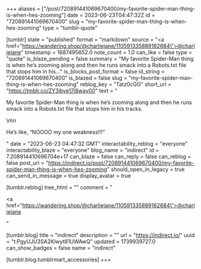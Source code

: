 +++
aliases = ["/post/720891441069670400/my-favorite-spider-man-thing-is-when-hes-zooming"]
date = 2023-06-23T04:47:32Z
id = "720891441069670400"
slug = "my-favorite-spider-man-thing-is-when-hes-zooming"
type = "tumblr-quote"

[tumblr]
state = "published"
format = "markdown"
source = "<a href=\"https://wandering.shop/@charliejane/110591335889162684\">@charliejane</a>"
timestamp = 1687495652.0
note_count = 1.0
can_like = false
type = "quote"
is_blaze_pending = false
summary = "My favorite Spider-Man thing is when he’s zooming along and then he runs smack into a Robots.txt file that stops him in his..."
is_blocks_post_format = false
id_string = "720891441069670400"
is_blazed = false
slug = "my-favorite-spider-man-thing-is-when-hes-zooming"
reblog_key = "Tatz0cGG"
short_url = "https://tmblr.co/ZY3jbye17l8way00"
text = "<p>My favorite Spider-Man thing is when he&rsquo;s zooming along and then he runs smack into a Robots.txt file that stops him in his tracks. </p>\n\n<p>He&rsquo;s like, &ldquo;NOOOO my one weakness!!!&rdquo;</p>"
date = "2023-06-23 04:47:32 GMT"
interactability_reblog = "everyone"
interactability_blaze = "everyone"
blog_name = "indirect"
id = 7.208914410696704e+17
can_blaze = false
can_reply = false
can_reblog = false
post_url = "https://indirect.io/post/720891441069670400/my-favorite-spider-man-thing-is-when-hes-zooming"
should_open_in_legacy = true
can_send_in_message = true
display_avatar = true

[tumblr.reblog]
tree_html = ""
comment = "<p><a href=\"https://wandering.shop/@charliejane/110591335889162684\">@charliejane</a></p>"

[tumblr.blog]
title = "indirect"
description = ""
url = "https://indirect.io/"
uuid = "t:PgyUJU3SA2Klwyt81UWAwQ"
updated = 1739939727.0
can_show_badges = false
name = "indirect"

[tumblr.blog.tumblrmart_accessories]
+++
